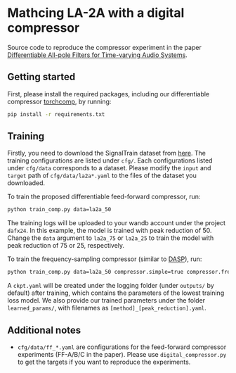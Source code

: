 # Mathcing LA-2A with a digital compressor

Source code to reproduce the compressor experiment in the paper [Differentiable All-pole Filters for Time-varying Audio Systems]().

## Getting started

First, please install the required packages, including our differentiable compressor [torchcomp](https://github.com/yoyololicon/torchcomp), by running:

```bash
pip install -r requirements.txt
```

## Training

Firstly, you need to download the SignalTrain dataset from [here](https://zenodo.org/records/3824876).
The training configurations are listed under `cfg/`.
Each configurations listed under `cfg/data` corresponds to a dataset.
Please modify the `input` and `target` path of `cfg/data/la2a*.yaml` to the files of the dataset you downloaded.

To train the proposed differentiable feed-forward compressor, run:

```bash
python train_comp.py data=la2a_50
```
The training logs will be uploaded to your wandb account under the project `dafx24`.
In this example, the model is trained with peak reduction of 50.
Change the `data` argument to `la2a_75` or `la2a_25` to train the model with peak reduction of 75 or 25, respectively.

To train the frequency-sampling compressor (similar to [DASP](https://github.com/csteinmetz1/dasp-pytorch)), run:

```bash
python train_comp.py data=la2a_50 compressor.simple=true compressor.freq_sampling=true
```

A `ckpt.yaml` will be created under the logging folder (under `outputs/` by default) after training, which contains the parameters of the lowest training loss model.
We also provide our trained parameters under the folder `learned_params/`, with filenames as `[method]_[peak_reduction].yaml`.



## Additional notes
- `cfg/data/ff_*.yaml` are configurations for the feed-forward compressor experiments (FF-A/B/C in the paper). Please use `digital_compressor.py` to get the targets if you want to reproduce the experiments.